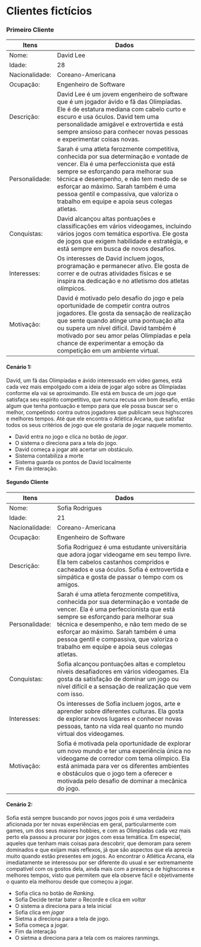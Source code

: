 # Clientes fictícios

### Primeiro Cliente

|Itens|Dados|
| ------------- | ------------- | 
|Nome:| David Lee | 
|Idade:| 28 | 
|Nacionalidade:| Coreano-Americana | 
|Ocupação:| Engenheiro de Software | 
| Descrição: | David Lee é um jovem engenheiro de software que é um jogador ávido e fã das Olimpíadas.  Ele é de estatura mediana com cabelo curto e escuro e usa óculos.  David tem uma personalidade amigável e extrovertida e está sempre ansioso para conhecer novas pessoas e experimentar coisas novas.| 
Personalidade:| Sarah é uma atleta ferozmente competitiva, conhecida por sua determinação e vontade de vencer.  Ela é uma perfeccionista que está sempre se esforçando para melhorar sua técnica e desempenho, e não tem medo de se esforçar ao máximo.  Sarah também é uma pessoa gentil e compassiva, que valoriza o trabalho em equipe e apoia seus colegas atletas.| 
|Conquistas:| David alcançou altas pontuações e classificações em vários videogames, incluindo vários jogos com temática esportiva.  Ele gosta de jogos que exigem habilidade e estratégia, e está sempre em busca de novos desafios. | 
|Interesses:|Os interesses de David incluem jogos, programação e permanecer ativo.  Ele gosta de correr e de outras atividades físicas e se inspira na dedicação e no atletismo dos atletas olímpicos. | 
|Motivação:|David é motivado pelo desafio do jogo e pela oportunidade de competir contra outros jogadores.  Ele gosta da sensação de realização que sente quando atinge uma pontuação alta ou supera um nível difícil.  David também é motivado por seu amor pelas Olimpíadas e pela chance de experimentar a emoção da competição em um ambiente virtual.| 

#### Cenário 1:

David, um fã das Olimpíadas e ávido interessado em video games, está cada vez mais empolgado com a ideia de jogar algo sobre as Olimpíadas conforme ela vai se aproximando. Ele está em busca de um jogo que satisfaça seu espírito competitivo, que nunca recusa um bom desafio, então algum que tenha pontuação e tempo para que ele possa buscar ser o melhor, competindo contra outros jogadores que publicam seus highscores e melhores tempos. Até que ele encontra o Atlética Arcana, que satisfaz todos os seus critérios de jogo que ele gostaria de jogar naquele momento.
- David entra no jogo e clica no botão de _jogar_.
- O sistema o direciona para a tela do jogo.
- David começa a jogar até acertar um obstáculo.
- Sistema contabiliza a morte 
- Sistema guarda os pontos de David localmente 
- Fim da interação.

#### Segundo Cliente

|Itens|Dados|
| ------------- | ------------- | 
|Nome:|Sofia Rodrigues| 
|Idade:| 21 | 
|Nacionalidade:| Coreano-Americana | 
|Ocupação:| Engenheiro de Software | 
| Descrição: | Sofia Rodriguez é uma estudante universitária que adora jogar videogame em seu tempo livre.  Ela tem cabelos castanhos compridos e cacheados e usa óculos.  Sofia é extrovertida e simpática e gosta de passar o tempo com os amigos.| 
|Personalidade:| Sarah é uma atleta ferozmente competitiva, conhecida por sua determinação e vontade de vencer.  Ela é uma perfeccionista que está sempre se esforçando para melhorar sua técnica e desempenho, e não tem medo de se esforçar ao máximo.  Sarah também é uma pessoa gentil e compassiva, que valoriza o trabalho em equipe e apoia seus colegas atletas.| 
|Conquistas:| Sofia alcançou pontuações altas e completou níveis desafiadores em vários videogames.  Ela gosta da satisfação de dominar um jogo ou nível difícil e a sensação de realização que vem com isso.| 
|Interesses:| Os interesses de Sofia incluem jogos, arte e aprender sobre diferentes culturas.  Ela gosta de explorar novos lugares e conhecer novas pessoas, tanto na vida real quanto no mundo virtual dos videogames.| 
|Motivação:| Sofia é motivada pela oportunidade de explorar um novo mundo e ter uma experiência única no videogame de corredor com tema olímpico.  Ela está animada para ver os diferentes ambientes e obstáculos que o jogo tem a oferecer e motivada pelo desafio de dominar a mecânica do jogo.| 


#### Cenário 2:

Sofia está sempre buscando por novos jogos pois é uma verdadeira aficionada por ter novas experiências em geral, particularmente com games, um dos seus maiores hobbies, e com as Olimpíadas cada vez mais perto ela passou a procurar por jogos com essa temática. Em especial, aqueles que tenham mais coisas para descobrir, que demoram para serem dominados e que exijam mais reflexos, já que são aspectos que ela aprecia muito quando estão presentes em jogos. Ao encontrar o Atlética Arcana, ela imediatamente se interessou por ser diferente do usual e ser extremamente compatível com os gostos dela, ainda mais com a presença de highscores e melhores tempos, visto que permitem que ela observe fácil e objetivamente o quanto ela melhorou desde que começou a jogar.
- Sofia clica no botão de _Ranking_.
- Sofia Decide tentar bater o Recorde e clica em _voltar_
- O sistema a direciona para a tela inicial
- Sofia clica em _jogar_
- Sietma a direciona para a tela de jogo.
- Sofia começa a jogar.
- Fim da interação 
- O sietma a direciona para a tela com os maiores ranmings.

